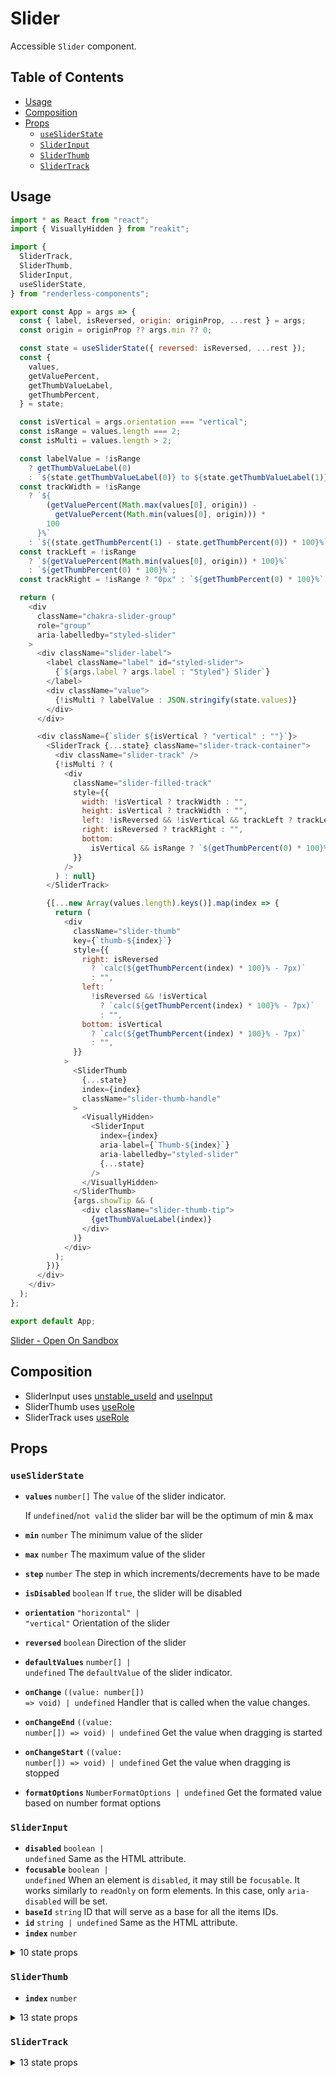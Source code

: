 # Slider

Accessible `Slider` component.

## Table of Contents

- [Usage](#usage)
- [Composition](#composition)
- [Props](#props)
  - [`useSliderState`](#usesliderstate)
  - [`SliderInput`](#sliderinput)
  - [`SliderThumb`](#sliderthumb)
  - [`SliderTrack`](#slidertrack)

## Usage

```js
import * as React from "react";
import { VisuallyHidden } from "reakit";

import {
  SliderTrack,
  SliderThumb,
  SliderInput,
  useSliderState,
} from "renderless-components";

export const App = args => {
  const { label, isReversed, origin: originProp, ...rest } = args;
  const origin = originProp ?? args.min ?? 0;

  const state = useSliderState({ reversed: isReversed, ...rest });
  const {
    values,
    getValuePercent,
    getThumbValueLabel,
    getThumbPercent,
  } = state;

  const isVertical = args.orientation === "vertical";
  const isRange = values.length === 2;
  const isMulti = values.length > 2;

  const labelValue = !isRange
    ? getThumbValueLabel(0)
    : `${state.getThumbValueLabel(0)} to ${state.getThumbValueLabel(1)}`;
  const trackWidth = !isRange
    ? `${
        (getValuePercent(Math.max(values[0], origin)) -
          getValuePercent(Math.min(values[0], origin))) *
        100
      }%`
    : `${(state.getThumbPercent(1) - state.getThumbPercent(0)) * 100}%`;
  const trackLeft = !isRange
    ? `${getValuePercent(Math.min(values[0], origin)) * 100}%`
    : `${getThumbPercent(0) * 100}%`;
  const trackRight = !isRange ? "0px" : `${getThumbPercent(0) * 100}%`;

  return (
    <div
      className="chakra-slider-group"
      role="group"
      aria-labelledby="styled-slider"
    >
      <div className="slider-label">
        <label className="label" id="styled-slider">
          {`${args.label ? args.label : "Styled"} Slider`}
        </label>
        <div className="value">
          {!isMulti ? labelValue : JSON.stringify(state.values)}
        </div>
      </div>

      <div className={`slider ${isVertical ? "vertical" : ""}`}>
        <SliderTrack {...state} className="slider-track-container">
          <div className="slider-track" />
          {!isMulti ? (
            <div
              className="slider-filled-track"
              style={{
                width: !isVertical ? trackWidth : "",
                height: isVertical ? trackWidth : "",
                left: !isReversed && !isVertical && trackLeft ? trackLeft : "",
                right: isReversed ? trackRight : "",
                bottom:
                  isVertical && isRange ? `${getThumbPercent(0) * 100}%` : "",
              }}
            />
          ) : null}
        </SliderTrack>

        {[...new Array(values.length).keys()].map(index => {
          return (
            <div
              className="slider-thumb"
              key={`thumb-${index}`}
              style={{
                right: isReversed
                  ? `calc(${getThumbPercent(index) * 100}% - 7px)`
                  : "",
                left:
                  !isReversed && !isVertical
                    ? `calc(${getThumbPercent(index) * 100}% - 7px)`
                    : "",
                bottom: isVertical
                  ? `calc(${getThumbPercent(index) * 100}% - 7px)`
                  : "",
              }}
            >
              <SliderThumb
                {...state}
                index={index}
                className="slider-thumb-handle"
              >
                <VisuallyHidden>
                  <SliderInput
                    index={index}
                    aria-label={`Thumb-${index}`}
                    aria-labelledby="styled-slider"
                    {...state}
                  />
                </VisuallyHidden>
              </SliderThumb>
              {args.showTip && (
                <div className="slider-thumb-tip">
                  {getThumbValueLabel(index)}
                </div>
              )}
            </div>
          );
        })}
      </div>
    </div>
  );
};

export default App;
```

[Slider - Open On Sandbox](https://codesandbox.io/s/s20jt)

## Composition

- SliderInput uses [unstable_useId](https://reakit.io/docs/id) and
  [useInput](https://reakit.io/docs/input/)
- SliderThumb uses [useRole](https://reakit.io/docs/role)
- SliderTrack uses [useRole](https://reakit.io/docs/role)

## Props

### `useSliderState`

- **`values`** <code>number[]</code> The `value` of the slider indicator.

  If `undefined`/`not valid` the slider bar will be the optimum of min & max

- **`min`** <code>number</code> The minimum value of the slider
- **`max`** <code>number</code> The maximum value of the slider
- **`step`** <code>number</code> The step in which increments/decrements have to
  be made
- **`isDisabled`** <code>boolean</code> If `true`, the slider will be disabled
- **`orientation`** <code>&#34;horizontal&#34; | &#34;vertical&#34;</code>
  Orientation of the slider
- **`reversed`** <code>boolean</code> Direction of the slider
- **`defaultValues`** <code>number[] | undefined</code> The `defaultValue` of
  the slider indicator.
- **`onChange`** <code>((value: number[]) =&#62; void) | undefined</code>
  Handler that is called when the value changes.
- **`onChangeEnd`** <code>((value: number[]) =&#62; void) | undefined</code> Get
  the value when dragging is started
- **`onChangeStart`** <code>((value: number[]) =&#62; void) | undefined</code>
  Get the value when dragging is stopped
- **`formatOptions`** <code>NumberFormatOptions | undefined</code> Get the
  formated value based on number format options

### `SliderInput`

- **`disabled`** <code>boolean | undefined</code> Same as the HTML attribute.
- **`focusable`** <code>boolean | undefined</code> When an element is
  `disabled`, it may still be `focusable`. It works similarly to `readOnly` on
  form elements. In this case, only `aria-disabled` will be set.
- **`baseId`** <code>string</code> ID that will serve as a base for all the
  items IDs.
- **`id`** <code>string | undefined</code> Same as the HTML attribute.
- **`index`** <code>number</code>

<details><summary>10 state props</summary>
> These props are returned by the state hook. You can spread them into this component (`{...state}`) or pass them separately. You can also provide these props from your own state logic.

- **`step`** <code>number</code> The step in which increments/decrements have to
  be made
- **`isDisabled`** <code>boolean</code> If `true`, the slider will be disabled
- **`orientation`** <code>&#34;horizontal&#34; | &#34;vertical&#34;</code>
  Orientation of the slider
- **`getThumbMinValue`** <code>(index: number) =&#62; number</code> Returns the
  min values for the index
- **`getThumbMaxValue`** <code>(index: number) =&#62; number</code> Returns the
  max values for the index
- **`getThumbValueLabel`** <code>(index: number) =&#62; string</code> Returns
  the formatted thumb value based on it's index
- **`registerInput`** <code>(item: Item) =&#62; void</code> Register the inputs
  on mount
- **`unregisterInput`** <code>(id: string) =&#62; void</code> Unregister the
  inputs on mount
- **`setFocusedThumb`** <code>(index: number | undefined) =&#62; void</code> Set
  currently Focused Thumb
- **`setThumbValue`** <code>(index: number, value: number) =&#62; void</code>
  Sets value for thumb. The actually value set will be clamped and rounded
  according to min/max/step

</details>

### `SliderThumb`

- **`index`** <code>number</code>

<details><summary>13 state props</summary>
> These props are returned by the state hook. You can spread them into this component (`{...state}`) or pass them separately. You can also provide these props from your own state logic.

- **`step`** <code>number</code> The step in which increments/decrements have to
  be made
- **`isDisabled`** <code>boolean</code> If `true`, the slider will be disabled
- **`orientation`** <code>&#34;horizontal&#34; | &#34;vertical&#34;</code>
  Orientation of the slider
- **`reversed`** <code>boolean</code> Direction of the slider
- **`trackRef`** <code>RefObject&#60;HTMLElement | null&#62;</code> The track
  slider element.
- **`focusedThumb`** <code>number | undefined</code> Currently focused thumb
- **`getThumbValue`** <code>(index: number) =&#62; number</code> Get Thumb value
  based on its index
- **`getThumbPercent`** <code>(index: number) =&#62; number</code> Returns the
  value offset as a percentage from 0 to 1.
- **`inputs`** <code>Item[]</code> Get all the inputs in the DOM
- **`setThumbValue`** <code>(index: number, value: number) =&#62; void</code>
  Sets value for thumb. The actually value set will be clamped and rounded
  according to min/max/step
- **`setThumbEditable`** <code>(index: number, editable: boolean) =&#62;
  void</code> Set true if the thumb registered is editable
- **`setThumbDragging`** <code>(index: number, dragging: boolean) =&#62;
  void</code> set dragging true if the thumb registered is being currently
  dragged
- **`setThumbPercent`** <code>(index: number, percent: number) =&#62;
  void</code> Sets value for thumb by percent offset (between 0 and 1)

</details>

### `SliderTrack`

<details><summary>13 state props</summary>
> These props are returned by the state hook. You can spread them into this component (`{...state}`) or pass them separately. You can also provide these props from your own state logic.

- **`values`** <code>number[]</code> The `value` of the slider indicator.

  If `undefined`/`not valid` the slider bar will be the optimum of min & max

- **`isDisabled`** <code>boolean</code> If `true`, the slider will be disabled
- **`orientation`** <code>&#34;horizontal&#34; | &#34;vertical&#34;</code>
  Orientation of the slider
- **`reversed`** <code>boolean</code> Direction of the slider
- **`trackRef`** <code>RefObject&#60;HTMLElement | null&#62;</code> The track
  slider element.
- **`getThumbPercent`** <code>(index: number) =&#62; number</code> Returns the
  value offset as a percentage from 0 to 1.
- **`getPercentValue`** <code>(percent: number) =&#62; number</code> Converts a
  percent along track (between 0 and 1) to the corresponding value
- **`isThumbEditable`** <code>(index: number) =&#62; boolean</code> Get
  editableThumb based on the index
- **`isThumbDragging`** <code>(index: number) =&#62; boolean</code> Whether a
  specific index is being dragged
- **`setFocusedThumb`** <code>(index: number | undefined) =&#62; void</code> Set
  currently Focused Thumb
- **`setThumbValue`** <code>(index: number, value: number) =&#62; void</code>
  Sets value for thumb. The actually value set will be clamped and rounded
  according to min/max/step
- **`setThumbDragging`** <code>(index: number, dragging: boolean) =&#62;
  void</code> set dragging true if the thumb registered is being currently
  dragged
- **`setThumbPercent`** <code>(index: number, percent: number) =&#62;
  void</code> Sets value for thumb by percent offset (between 0 and 1)

</details>
